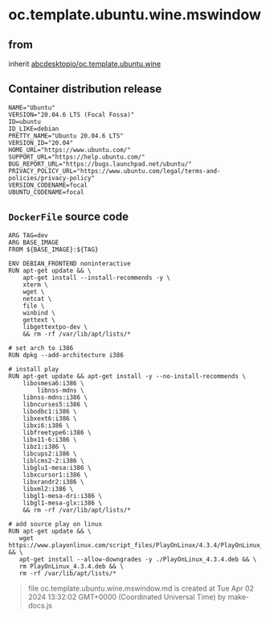 # oc.template.ubuntu.wine.mswindow
## from
 inherit [abcdesktopio/oc.template.ubuntu.wine](../oc.template.ubuntu.wine)
## Container distribution release


``` 
NAME="Ubuntu"
VERSION="20.04.6 LTS (Focal Fossa)"
ID=ubuntu
ID_LIKE=debian
PRETTY_NAME="Ubuntu 20.04.6 LTS"
VERSION_ID="20.04"
HOME_URL="https://www.ubuntu.com/"
SUPPORT_URL="https://help.ubuntu.com/"
BUG_REPORT_URL="https://bugs.launchpad.net/ubuntu/"
PRIVACY_POLICY_URL="https://www.ubuntu.com/legal/terms-and-policies/privacy-policy"
VERSION_CODENAME=focal
UBUNTU_CODENAME=focal

```



## `DockerFile` source code

``` 
ARG TAG=dev
ARG BASE_IMAGE
FROM ${BASE_IMAGE}:${TAG} 

ENV DEBIAN_FRONTEND noninteractive 
RUN apt-get update && \
 	apt-get install --install-recommends -y \
	xterm \
	wget \
	netcat \
	file \
	winbind \
	gettext \ 
	libgettextpo-dev \
	&& rm -rf /var/lib/apt/lists/*	

# set arch to i386
RUN dpkg --add-architecture i386

# install play
RUN apt-get update && apt-get install -y --no-install-recommends \
	libosmesa6:i386	\
        libnss-mdns \
	libnss-mdns:i386 \
	libncurses5:i386 \
	libodbc1:i386 \
	libxext6:i386 \
	libxi6:i386 \
	libfreetype6:i386 \
	libx11-6:i386 \
	libz1:i386 \
	libcups2:i386 \
	liblcms2-2:i386 \
	libglu1-mesa:i386 \
	libxcursor1:i386 \
	libxrandr2:i386 \
	libxml2:i386 \
	libgl1-mesa-dri:i386 \
	libgl1-mesa-glx:i386 \
	&& rm -rf /var/lib/apt/lists/*

# add source play on linux 
RUN apt-get update && \
   wget https://www.playonlinux.com/script_files/PlayOnLinux/4.3.4/PlayOnLinux_4.3.4.deb && \
   apt-get install --allow-downgrades -y ./PlayOnLinux_4.3.4.deb && \
   rm PlayOnLinux_4.3.4.deb && \
   rm -rf /var/lib/apt/lists/*

```



> file oc.template.ubuntu.wine.mswindow.md is created at Tue Apr 02 2024 13:32:02 GMT+0000 (Coordinated Universal Time) by make-docs.js
